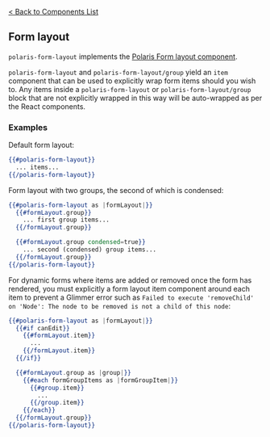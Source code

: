 [< Back to Components List](../README.md#components)

## Form layout
`polaris-form-layout` implements the [Polaris Form layout component](https://polaris.shopify.com/components/forms/form-layout).

`polaris-form-layout` and `polaris-form-layout/group` yield an `item` component that can be used to explicitly wrap form items should you wish to. Any items inside a `polaris-form-layout` or `polaris-form-layout/group` block that are not explicitly wrapped in this way will be auto-wrapped as per the React components.

### Examples

Default form layout:

```hbs
{{#polaris-form-layout}}
  ... items...
{{/polaris-form-layout}}
```

Form layout with two groups, the second of which is condensed:

```hbs
{{#polaris-form-layout as |formLayout|}}
  {{#formLayout.group}}
    ... first group items...
  {{/formLayout.group}}

  {{#formLayout.group condensed=true}}
    ... second (condensed) group items...
  {{/formLayout.group}}
{{/polaris-form-layout}}
```

For dynamic forms where items are added or removed once the form has rendered, you must explicitly a form layout item component around each item to prevent a Glimmer error such as `Failed to execute 'removeChild' on 'Node': The node to be removed is not a child of this node`:

```hbs
{{#polaris-form-layout as |formLayout|}}
  {{#if canEdit}}
    {{#formLayout.item}}
      ...
    {{/formLayout.item}}
  {{/if}}

  {{#formLayout.group as |group|}}
    {{#each formGroupItems as |formGroupItem|}}
      {{#group.item}}
        ...
      {{/group.item}}
    {{/each}}
  {{/formLayout.group}}
{{/polaris-form-layout}}
```
